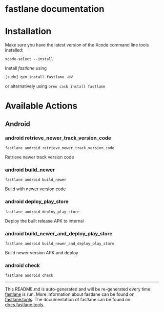 fastlane documentation
================
# Installation

Make sure you have the latest version of the Xcode command line tools installed:

```
xcode-select --install
```

Install _fastlane_ using
```
[sudo] gem install fastlane -NV
```
or alternatively using `brew cask install fastlane`

# Available Actions
## Android
### android retrieve_newer_track_version_code
```
fastlane android retrieve_newer_track_version_code
```
Retrieve newer track version code
### android build_newer
```
fastlane android build_newer
```
Build with newer version code
### android deploy_play_store
```
fastlane android deploy_play_store
```
Deploy the built release APK to internal
### android build_newer_and_deploy_play_store
```
fastlane android build_newer_and_deploy_play_store
```
Build newer version APK and deploy
### android check
```
fastlane android check
```


----

This README.md is auto-generated and will be re-generated every time [fastlane](https://fastlane.tools) is run.
More information about fastlane can be found on [fastlane.tools](https://fastlane.tools).
The documentation of fastlane can be found on [docs.fastlane.tools](https://docs.fastlane.tools).
